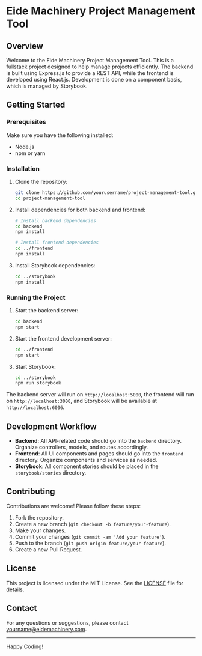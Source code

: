 # Eide Machinery Project Management Tool

## Overview

Welcome to the Eide Machinery Project Management Tool. This is a fullstack project designed to help manage projects efficiently. The backend is built using Express.js to provide a REST API, while the frontend is developed using React.js. Development is done on a component basis, which is managed by Storybook.

## Getting Started

### Prerequisites

Make sure you have the following installed:
- Node.js
- npm or yarn

### Installation

1. Clone the repository:
    ```bash
    git clone https://github.com/yourusername/project-management-tool.git
    cd project-management-tool
    ```

2. Install dependencies for both backend and frontend:
    ```bash
    # Install backend dependencies
    cd backend
    npm install
    
    # Install frontend dependencies
    cd ../frontend
    npm install
    ```

3. Install Storybook dependencies:
    ```bash
    cd ../storybook
    npm install
    ```

### Running the Project

1. Start the backend server:
    ```bash
    cd backend
    npm start
    ```

2. Start the frontend development server:
    ```bash
    cd ../frontend
    npm start
    ```

3. Start Storybook:
    ```bash
    cd ../storybook
    npm run storybook
    ```

The backend server will run on `http://localhost:5000`, the frontend will run on `http://localhost:3000`, and Storybook will be available at `http://localhost:6006`.

## Development Workflow

- **Backend**: All API-related code should go into the `backend` directory. Organize controllers, models, and routes accordingly.
- **Frontend**: All UI components and pages should go into the `frontend` directory. Organize components and services as needed.
- **Storybook**: All component stories should be placed in the `storybook/stories` directory.

## Contributing

Contributions are welcome! Please follow these steps:
1. Fork the repository.
2. Create a new branch (`git checkout -b feature/your-feature`).
3. Make your changes.
4. Commit your changes (`git commit -am 'Add your feature'`).
5. Push to the branch (`git push origin feature/your-feature`).
6. Create a new Pull Request.

## License

This project is licensed under the MIT License. See the [LICENSE](LICENSE) file for details.

## Contact

For any questions or suggestions, please contact [yourname@eidemachinery.com](mailto:yourname@eidemachinery.com).

---

Happy Coding!

